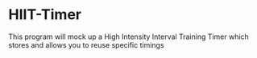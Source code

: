 # HIIT-Timer
This program will mock up a High Intensity Interval Training Timer which stores and allows you to reuse specific timings
